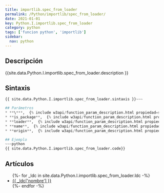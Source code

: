 ```yaml
---
title: importlib.spec_from_loader
permalink: /Python/importlib/spec_from_loader/
date: 2021-01-01
key: Python.I.importlib.spec_from_loader
category: python
tags: ['funcion python', 'importlib']
sidebar: 
  nav: python
---
```


## Descripción
{{site.data.Python.I.importlib.spec_from_loader.description }}

## Sintaxis
~~~python
{{ site.data.Python.I.importlib.spec_from_loader.sintaxis }}~~~

## Parámetros
* **\***,  {% include w3api/function_param_description.html propiedad=site.data.Python.I.importlib.spec_from_loader valor="*" %}
* **is_package**,  {% include w3api/function_param_description.html propiedad=site.data.Python.I.importlib.spec_from_loader valor="is_package" %}
* **loader**,  {% include w3api/function_param_description.html propiedad=site.data.Python.I.importlib.spec_from_loader valor="loader" %}
* **name**,  {% include w3api/function_param_description.html propiedad=site.data.Python.I.importlib.spec_from_loader valor="name" %}
* **origin**,  {% include w3api/function_param_description.html propiedad=site.data.Python.I.importlib.spec_from_loader valor="origin" %}

## Ejemplo
~~~python
{{ site.data.Python.I.importlib.spec_from_loader.code}}
~~~

## Artículos
<ul>
{%- for _ldc in site.data.Python.I.importlib.spec_from_loader.ldc -%}
   <li>
       <a href="{{_ldc['url'] }}">{{ _ldc['nombre'] }}</a>
   </li>
{%- endfor -%}
</ul>
